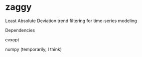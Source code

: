 # zaggy
Least Absolute Deviation trend filtering for time-series modeling

Dependencies

cvxopt

numpy (temporarily, I think)
